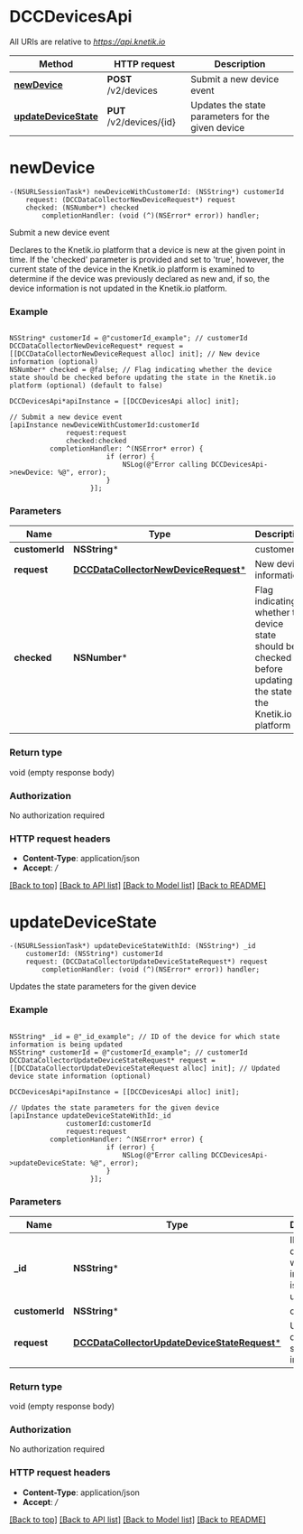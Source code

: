 # DCCDevicesApi

All URIs are relative to *https://api.knetik.io*

Method | HTTP request | Description
------------- | ------------- | -------------
[**newDevice**](DCCDevicesApi.md#newdevice) | **POST** /v2/devices | Submit a new device event
[**updateDeviceState**](DCCDevicesApi.md#updatedevicestate) | **PUT** /v2/devices/{id} | Updates the state parameters for the given device


# **newDevice**
```objc
-(NSURLSessionTask*) newDeviceWithCustomerId: (NSString*) customerId
    request: (DCCDataCollectorNewDeviceRequest*) request
    checked: (NSNumber*) checked
        completionHandler: (void (^)(NSError* error)) handler;
```

Submit a new device event

Declares to the Knetik.io platform that a device is new at the given point in time. If the 'checked' parameter is provided and set to 'true', however, the current state of the device in the Knetik.io platform is examined to determine if the device was previously declared as new and, if so, the device information is not updated in the Knetik.io platform.

### Example 
```objc

NSString* customerId = @"customerId_example"; // customerId
DCCDataCollectorNewDeviceRequest* request = [[DCCDataCollectorNewDeviceRequest alloc] init]; // New device information (optional)
NSNumber* checked = @false; // Flag indicating whether the device state should be checked before updating the state in the Knetik.io platform (optional) (default to false)

DCCDevicesApi*apiInstance = [[DCCDevicesApi alloc] init];

// Submit a new device event
[apiInstance newDeviceWithCustomerId:customerId
              request:request
              checked:checked
          completionHandler: ^(NSError* error) {
                        if (error) {
                            NSLog(@"Error calling DCCDevicesApi->newDevice: %@", error);
                        }
                    }];
```

### Parameters

Name | Type | Description  | Notes
------------- | ------------- | ------------- | -------------
 **customerId** | **NSString***| customerId | 
 **request** | [**DCCDataCollectorNewDeviceRequest***](DCCDataCollectorNewDeviceRequest.md)| New device information | [optional] 
 **checked** | **NSNumber***| Flag indicating whether the device state should be checked before updating the state in the Knetik.io platform | [optional] [default to false]

### Return type

void (empty response body)

### Authorization

No authorization required

### HTTP request headers

 - **Content-Type**: application/json
 - **Accept**: */*

[[Back to top]](#) [[Back to API list]](../README.md#documentation-for-api-endpoints) [[Back to Model list]](../README.md#documentation-for-models) [[Back to README]](../README.md)

# **updateDeviceState**
```objc
-(NSURLSessionTask*) updateDeviceStateWithId: (NSString*) _id
    customerId: (NSString*) customerId
    request: (DCCDataCollectorUpdateDeviceStateRequest*) request
        completionHandler: (void (^)(NSError* error)) handler;
```

Updates the state parameters for the given device

### Example 
```objc

NSString* _id = @"_id_example"; // ID of the device for which state information is being updated
NSString* customerId = @"customerId_example"; // customerId
DCCDataCollectorUpdateDeviceStateRequest* request = [[DCCDataCollectorUpdateDeviceStateRequest alloc] init]; // Updated device state information (optional)

DCCDevicesApi*apiInstance = [[DCCDevicesApi alloc] init];

// Updates the state parameters for the given device
[apiInstance updateDeviceStateWithId:_id
              customerId:customerId
              request:request
          completionHandler: ^(NSError* error) {
                        if (error) {
                            NSLog(@"Error calling DCCDevicesApi->updateDeviceState: %@", error);
                        }
                    }];
```

### Parameters

Name | Type | Description  | Notes
------------- | ------------- | ------------- | -------------
 **_id** | **NSString***| ID of the device for which state information is being updated | 
 **customerId** | **NSString***| customerId | 
 **request** | [**DCCDataCollectorUpdateDeviceStateRequest***](DCCDataCollectorUpdateDeviceStateRequest.md)| Updated device state information | [optional] 

### Return type

void (empty response body)

### Authorization

No authorization required

### HTTP request headers

 - **Content-Type**: application/json
 - **Accept**: */*

[[Back to top]](#) [[Back to API list]](../README.md#documentation-for-api-endpoints) [[Back to Model list]](../README.md#documentation-for-models) [[Back to README]](../README.md)


